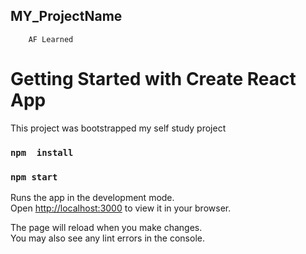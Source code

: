 ## MY_ProjectName
        AF Learned
# Getting Started with Create React App


This project was bootstrapped
my self study project
### `npm  install`



### `npm start`

Runs the app in the development mode.\
Open [http://localhost:3000](http://localhost:3000) to view it in your browser.

The page will reload when you make changes.\
You may also see any lint errors in the console.

